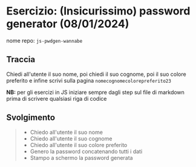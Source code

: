 # Esercizio: (Insicurissimo) password generator (08/01/2024)
nome repo: `js-pwdgen-wannabe`

## Traccia

Chiedi all'utente il suo nome, poi chiedi il suo cognome, poi il suo colore preferito e infine scrivi sulla pagina `nomecognomecolorepreferito23`

**NB:** per gli esercizi in JS iniziare sempre dagli step sul file di markdown prima di scrivere qualsiasi riga di codice

## Svolgimento

> - Chiedo all'utente il suo nome
> - Chiedo all'utente il suo cognome
> - Chiedo all'utente il suo colore preferito
> - Genero la password concatenando tutti i dati
> - Stampo a schermo la password generata